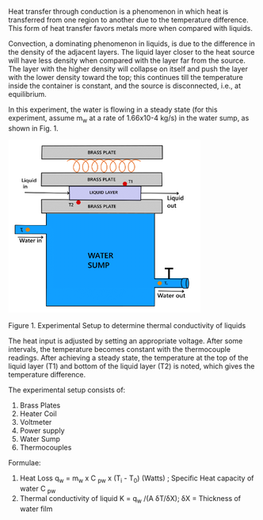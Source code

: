 Heat transfer through conduction is a phenomenon in which heat is transferred from one region to another due to the temperature difference. This form of heat transfer favors metals more when compared with liquids. 

Convection, a dominating phenomenon in liquids, is due to the difference in the density of the adjacent layers. The liquid layer closer to the heat source will have less density when compared with the layer far from the source. The layer with the higher density will collapse on itself and push the layer with the lower density toward the top; this continues till the temperature inside the container is constant, and the source is disconnected, i.e., at equilibrium.

In this experiment, the water is flowing in a steady state (for this experiment, assume m<sub>w</sub> at a rate of 1.66x10-4 kg/s) in the water sump, as shown in Fig. 1. 

![Alt text](images/1.png)

Figure 1. Experimental Setup to determine thermal conductivity of liquids

The heat input is adjusted by setting an appropriate voltage. After some intervals, the temperature becomes constant with the thermocouple readings. After achieving a steady state, the temperature at the top of the liquid layer  (T1) and bottom of the liquid layer (T2) is noted, which gives the temperature difference. 

The experimental setup consists of:
1.	Brass Plates
2.	Heater Coil
3.	Voltmeter
4.	Power supply
5.	Water Sump
6. Thermocouples

Formulae:
1. Heat Loss q<sub>w</sub> = m<sub>w</sub> x C <sub>pw</sub> x (T<sub>i</sub> -  T<sub>0</sub>)  (Watts) ;  Specific Heat capacity of water C <sub>pw</sub>
2. Thermal conductivity of liquid K = q<sub>w</sub> /(A &delta;T/&delta;X);  &delta;X = Thickness of water film